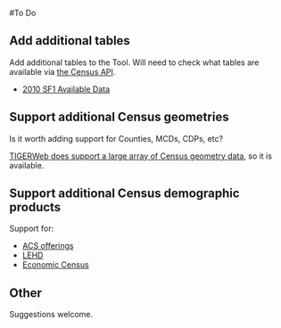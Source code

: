 #To Do

## Add additional tables
Add additional tables to the Tool. Will need to check what tables are available via [the Census API](https://www.census.gov/developers/data/). 

- [2010 SF1 Available Data](https://www.census.gov/developers/data/sf1.xml)

## Support additional Census geometries
Is it worth adding support for Counties, MCDs, CDPs, etc?

[TIGERWeb does support a large array of Census geometry data](http://tigerweb.geo.census.gov/tigerwebmain/TIGERweb_restmapservice.html), so it is available. 

## Support additional Census demographic products

Support for:

- [ACS offerings](http://www.census.gov/acs/www/)
- [LEHD](http://lehd.ces.census.gov/)
- [Economic Census](http://www.census.gov/econ/census/)

## Other
Suggestions welcome.
